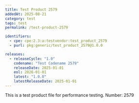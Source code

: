 ```yaml
---
title: Test Product 2579
addedAt: 2025-08-21
category: test
tags: test
permalink: /test-product-2579

identifiers:
  - cpe: cpe:2.3:a:testvendor:test_product_2579
  - purl: pkg:generic/test_product_2579@1.0.0

releases:
  - releaseCycle: "1.0"
    codename: "Test Codename 2579"
    releaseDate: 2025-01-01
    eol: 2026-01-01
    latest: "1.0.0"
    latestReleaseDate: 2025-01-01
---
```


This is a test product file for performance testing. Number: 2579
